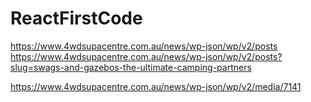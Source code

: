 # ReactFirstCode
https://www.4wdsupacentre.com.au/news/wp-json/wp/v2/posts
https://www.4wdsupacentre.com.au/news/wp-json/wp/v2/posts?slug=swags-and-gazebos-the-ultimate-camping-partners

https://www.4wdsupacentre.com.au/news/wp-json/wp/v2/media/7141
